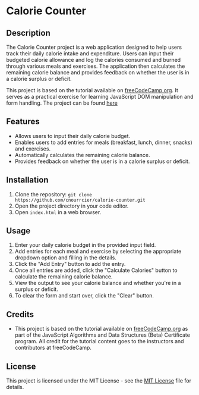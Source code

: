 # Calorie Counter

## Description
The Calorie Counter project is a web application designed to help users track their daily calorie intake and expenditure. Users can input their budgeted calorie allowance and log the calories consumed and burned through various meals and exercises. The application then calculates the remaining calorie balance and provides feedback on whether the user is in a calorie surplus or deficit.

This project is based on the tutorial available on [freeCodeCamp.org](https://www.freecodecamp.org/). It serves as a practical exercise for learning JavaScript DOM manipulation and form handling. The project can be found [here](https://www.freecodecamp.org/learn/javascript-algorithms-and-data-structures-v8/)

## Features
- Allows users to input their daily calorie budget.
- Enables users to add entries for meals (breakfast, lunch, dinner, snacks) and exercises.
- Automatically calculates the remaining calorie balance.
- Provides feedback on whether the user is in a calorie surplus or deficit.

## Installation
1. Clone the repository: `git clone https://github.com/cnourrcier/calorie-counter.git`
2. Open the project directory in your code editor.
3. Open `index.html` in a web browser.

## Usage
1. Enter your daily calorie budget in the provided input field.
2. Add entries for each meal and exercise by selecting the appropriate dropdown option and filling in the details.
3. Click the "Add Entry" button to add the entry.
4. Once all entries are added, click the "Calculate Calories" button to calculate the remaining calorie balance.
5. View the output to see your calorie balance and whether you're in a surplus or deficit.
6. To clear the form and start over, click the "Clear" button.

## Credits
- This project is based on the tutorial available on [freeCodeCamp.org](https://www.freecodecamp.org/) as part of the JavaScript Algorithms and Data Structures (Beta) Certificate program. All credit for the tutorial content goes to the instructors and contributors at freeCodeCamp.

## License
This project is licensed under the MIT License - see the [MIT License](LICENSE) file for details. 



